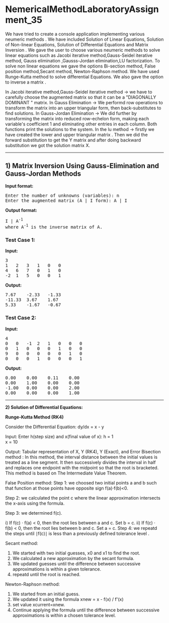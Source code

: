 # NemericalMethodLaboratoryAssignment_35
We have tried to create a console application implementing various neumeric methods . We have included Solution of Linear Equations, Solution of Non-linear Equations, Solution of Differential Equations and Matrix Inversion . We gave the user to choose various neumeric methods to solve linear equations such as  Jacobi iterative method,Gauss-Seidel iterative method, Gauss elimination ,Gausss-Jordan elimination,LU factorization. To solve non linear equations we gave the options Bi-section method, False position method,Secant method,
Newton-Raphson method. We have used Runge-Kutta method to solve differential Equations. We also gave the option to inverse a matrix .

In Jacobi iterative method,Gauss-Seidel iterative method  -> we have to carefully choose the augmented matrix so that it can be a "DIAGONALLY DOMINANT " matrix. 
In Gauss Elimination -> We performd row operations to transform the matrix into an upper triangular form, then back-substitutes to find solutions.
In Gauss-Jordan Elimination -> We did  further by transforming the matrix into reduced row-echelon form, making each variable's coefficient 1 and eliminating other entries in each column. Both functions print the solutions to the system.
In the lu method -> firstly we have created the lower and upper triangular matrix . Then we did the forward substitution to get the Y matrix and after doing backward substitution we got the solution matrix X.

<hr>

<h2>1) Matrix Inversion Using Gauss-Elimination and Gauss-Jordan Methods</h2>
<p><strong>Input format:</strong></p>
<pre>
Enter the number of unknowns (variables): n
Enter the augmented matrix (A | I form): A | I
</pre>

<p><strong>Output format:</strong></p>
<pre>
I | A<sup>-1</sup> 
where A<sup>-1</sup> is the inverse matrix of A.
</pre>

<h3>Test Case 1:</h3>
<p><strong>Input:</strong></p>
<pre>
3
1   2   3   1   0   0
4   6   7   0   1   0
-2  1   5   0   0   1
</pre>

<strong>Output:</strong>
<pre>
7.67    -2.33   -1.33
-11.33  3.67    1.67
5.33    -1.67   -0.67
</pre>

<h3>Test Case 2:</h3>
<strong>Input:</strong>
<pre>
4
0   0   -1  2   1   0   0   0
0   1   0   0   0   1   0   0
9   0   0   0   0   0   1   0
0   0   0   1   0   0   0   1
</pre>

<p><strong>Output:</strong></p>
<pre>
0.00    0.00    0.11    0.00
0.00    1.00    0.00    0.00
-1.00   0.00    0.00    2.00
0.00    0.00    0.00    1.00
</pre>

<hr>

<p><strong>2) Solution of Differential Equations:</strong></p>
<p><strong>Runge-Kutta Method (RK4) </strong></p>
Consider the Differential Equation: dy/dx = x - y

Input:
Enter h(step size) and x(final value of x):
h = 1  
x = 10

Output:
Tabular representation of X, Y (RK4), Y (Exact), and Error
Bisection method :  In this method, the interval distance between the initial values is treated as a line segment. It then successively divides the interval in half and replaces one endpoint with the midpoint so that the root is bracketed. This method is based on The Intermediate Value Theorem.

False Position method: Step 1: we choosed two initial points a and b such that function at those points have opposite sign  f(a)⋅f(b)<0.

Step 2: we calculated the point c where the linear approximation intersects the x-axis using the formula.

Step 3: we determined f(c).

i) If f(c) ⋅ f(a) < 0, then the root lies between a and c. Set b = c.
ii) If f(c) ⋅ f(b) < 0, then the root lies between b and c. Set a = c.
Step 4: we repeatd the steps until ∣f(c)∣ is less than a previously defined tolerance level .

Secant method:
1. We started with two initial guesses, x0 and x1 to find the root.
2. We calculated a new approximation by the secant formula.
3. We updated guesses until the difference between successive approximations is within a given  tolerance.
4. repeatd until the root is reached.

Newton-Raphson method: 
1. We started from an initial guess.
2. We updated it using the formula xnew = x - f(x) / f'(x)
3.  set value xcurrent=xnew.
4. Continue applying the formula until the difference between successive approximations is within a chosen tolerance level.







